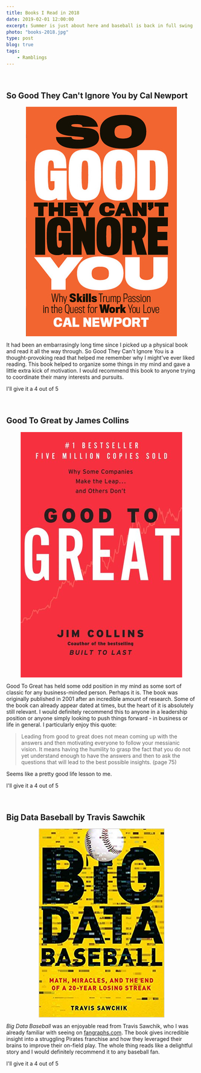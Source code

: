 ```yaml
---
title: Books I Read in 2018
date: 2019-02-01 12:00:00
excerpt: Summer is just about here and baseball is back in full swing
photo: "books-2018.jpg"
type: post
blog: true
tags:
    - Ramblings
---
```


## So Good They Can't Ignore You by Cal Newport

![So Good They Can't Ignore You](../images/so-good-they-cant-ignore.jpg)

It had been an embarrasingly long time since I picked up a physical book and read it all the way through. So Good They Can't Ignore You is a thought-provoking read that helped me remember why I might've ever liked reading. This book helped to organize some things in my mind and gave a little extra kick of motivation. I would recommend this book to anyone trying to coordinate their many interests and pursuits.

I'll give it a 4 out of 5

<Bennies :rating="4" />

## Good To Great by James Collins

![Good To Great](../images/good-to-great.jpg)

Good To Great has held some odd position in my mind as some sort of classic for any business-minded person. Perhaps it is. The book was originally published in 2001 after an incredible amount of research. Some of the book can already appear dated at times, but the heart of it is absolutely still relevant. I would definitely recommend this to anyone in a leadership position or anyone simply looking to push things forward - in business or life in general. I particularly enjoy this quote:

> Leading from good to great does not mean coming up with the answers and then motivating everyone to follow your messianic vision. It means having the humility to grasp the fact that you do not yet understand enough to have the answers and then to ask the questions that will lead to the best possible insights. (page 75)

Seems like a pretty good life lesson to me.

I'll give it a 4 out of 5

<Bennies :rating="4" />

## Big Data Baseball by Travis Sawchik

![Big Data Baseball](../images/big-data-baseball.jpg)

*Big Data Baseball* was an enjoyable read from Travis Sawchik, who I was already familiar with seeing on [fangraphs.com](https://www.fangraphs.com/). The book gives incredible insight into a struggling Pirates franchise and how they leveraged their brains to improve their on-field play. The whole thing reads like a delightful story and I would definitely recommend it to any baseball fan.

I'll give it a 4 out of 5

<Bennies :rating="4" />

<style>
    img {
        display: block;
        margin: 0 auto;
    }

    h2 {
        margin-top: 3em;
    }
</style>